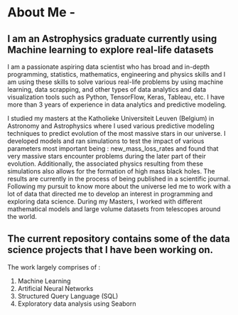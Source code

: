 # About Me -
## I am an Astrophysics graduate currently using Machine learning to explore real-life datasets
I am a passionate aspiring data scientist who has broad and in-depth programming, statistics, mathematics, engineering and physics skills and I am using these skills to solve various real-life problems by using machine learning, data scrapping, and other types of data analytics and data visualization tools such as Python, TensorFlow, Keras, Tableau, etc. I have more than 3 years of experience in data analytics and predictive modeling.

I studied my masters at the Katholieke Universiteit Leuven (Belgium) in Astronomy and Astrophysics where I used various predictive modeling techniques to predict evolution of the most massive stars in our universe. I developed models and ran simulations to test the impact of various parameters most important being : new_mass_loss_rates and found that very massive stars encounter problems during the later part of their evolution. Additionally, the associated physics resulting from these simulations also allows for the formation of high mass black holes. The results are currently in the process of being published in a scientific journal. Following my pursuit to know more about the universe led me to work
with a lot of data that directed me to develop an interest in programming and exploring data science. During my Masters, I worked with different mathematical models and large volume datasets from telescopes around the world. 

## The current repository contains some of the data science projects that I have been working on. 
The work largely comprises of :
1. Machine Learning
2. Artificial Neural Networks
3. Structured Query Language (SQL)
4. Exploratory data analysis using Seaborn
